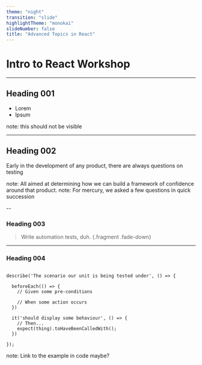 ```yaml
---
theme: "night"
transition: "slide"
highlightTheme: "monokai"
slideNumber: false
title: "Advanced Topics in React"
---
```


# Intro to React Workshop

---

## Heading 001

- Lorem
- Ipsum

note: this should not be visible

---

## Heading 002

Early in the development of any product, there are always questions on testing

note: All aimed at determining how we can build a framework of confidence around that product.
note: For mercury, we asked a few questions in quick succession

--

### Heading 003

> Write automation tests, duh. {.fragment .fade-down}

---

### Heading 004

```ts{.fragment .fade-down}

describe('The scenario our unit is being tested under', () => {

  beforeEach(() => {
    // Given some pre-conditions

    // When some action occurs
  })

  it('should display some behaviour', () => {
    // Then...
    expect(thing).toHaveBeenCalledWith();
  })

});

```

note: Link to the example in code maybe?
